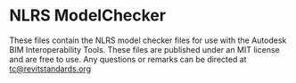 # NLRS ModelChecker
These files contain the NLRS model checker files for use with the Autodesk BIM Interoperability Tools.
These files are published under an MIT license and are free to use.
Any questions or remarks can be directed at tc@revitstandards.org
